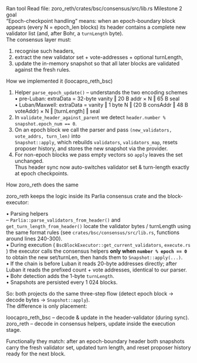 Ran tool
Read file: zoro_reth/crates/bsc/consensus/src/lib.rs
Milestone 2 goal  
“Epoch-checkpoint handling” means: when an epoch-boundary block appears (every N = epoch_len blocks) its header contains a complete new validator list (and, after Bohr, a `turnLength` byte).  
The consensus layer must:  
1. recognise such headers,  
2. extract the new validator set + vote-addresses + optional turnLength,  
3. update the in-memory snapshot so that all later blocks are validated against the fresh rules.

How we implemented it (loocapro_reth_bsc)  

1. Helper `parse_epoch_update()` – understands the two encoding schemes  
   • pre-Luban: extraData = 32-byte vanity ‖ 20 B addr × N ‖ 65 B seal  
   • Luban/Maxwell: extraData = vanity ‖ 1 byte N ‖ (20 B consAddr ‖ 48 B voteAddr) × N ‖ [turnLength] ‖ seal  
2. In `validate_header_against_parent` we detect `header.number % snapshot.epoch_num == 0`.  
3. On an epoch block we call the parser and pass `(new_validators, vote_addrs, turn_len)` into  
   `Snapshot::apply`, which rebuilds `validators`, `validators_map`, resets proposer history, and stores the new snapshot via the provider.  
4. For non-epoch blocks we pass empty vectors so `apply` leaves the set unchanged.  
Thus header sync now auto-switches validator set & turn-length exactly at epoch checkpoints.

How zoro_reth does the same  

zoro_reth keeps the logic inside its Parlia consensus crate and the block-executor:

• Parsing helpers  
  – `Parlia::parse_validators_from_header()` and `get_turn_length_from_header()` locate the validator bytes / turnLength using the same format rules (see `crates/bsc/consensus/src/lib.rs`, functions around lines 240-300).  
• During execution ( `BscBlockExecutor::get_current_validators`, `execute.rs` ) the executor calls the consensus helpers **only when `number % epoch == 0`** to obtain the new set/turnLen, then hands them to `Snapshot::apply(...)`.  
• If the chain is before Luban it reads 20-byte addresses directly; after Luban it reads the prefixed count + vote addresses, identical to our parser.  
• Bohr detection adds the 1-byte `turnLength`.  
• Snapshots are persisted every 1 024 blocks.

So: both projects do the same three-step flow (detect epoch block → decode bytes → `Snapshot::apply`).  
The difference is only placement:  

loocapro_reth_bsc – decode & update in the header-validator (during sync).  
zoro_reth        – decode in consensus helpers, update inside the execution stage.

Functionally they match: after an epoch-boundary header both snapshots carry the fresh validator set, updated turn length, and reset proposer history ready for the next block.